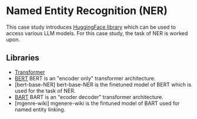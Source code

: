 # Named Entity Recognition (NER)

This case study introduces [HuggingFace library](https://huggingface.co) which can be used to access various LLM models. For this case study, the task of NER is worked upon.

## Libraries

- [Transformer](https://huggingface.co/docs/transformers/en/index)
- [BERT](https://huggingface.co/docs/transformers/en/model_doc/bert) BERT is an "encoder only" transformer architecture. 
- [bert-base-NER] bert-base-NER is the finetuned model of BERT which is used for the task of NER.
- [BART](https://huggingface.co/docs/transformers/en/model_doc/bart) BART is an "ecoder decoder" transformer architecture. 
- [mgenre-wiki] mgenere-wiki is the fintuned model of BART used for named entity linking.
